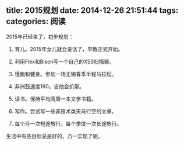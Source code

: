 title: 2015规划
date: 2014-12-26 21:51:44
tags:
categories: 阅读
---

2015年已经来了，初步规划：

1. 育儿。2015年女儿就会说话了，早教正式开始。

2. 利用Flex和Bison写一个自己的XSS扫描器。

3. 慢跑和健身。参加一场无锡春季半程马拉松。

4. 非洲鼓速度160。吉他会扒带。

5. 读书。保持平均两周一本文学书籍。

6. 写作。尝试写一些非技术类天马行空的文章。

7. 每个月一次短途旅行。每个季度一次长途旅行。

生活中有些目标总是好的，万一实现了呢。